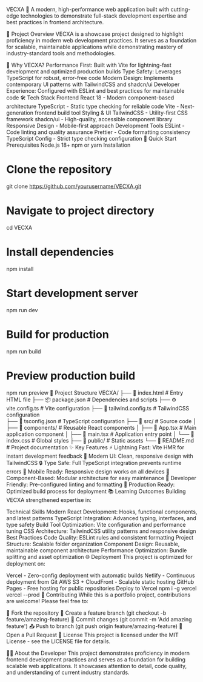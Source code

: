 VECXA 🚀
A modern, high-performance web application built with cutting-edge technologies to demonstrate full-stack development expertise and best practices in frontend architecture.

🎯 Project Overview
VECXA is a showcase project designed to highlight proficiency in modern web development practices. It serves as a foundation for scalable, maintainable applications while demonstrating mastery of industry-standard tools and methodologies.

🌟 Why VECXA?
Performance First: Built with Vite for lightning-fast development and optimized production builds
Type Safety: Leverages TypeScript for robust, error-free code
Modern Design: Implements contemporary UI patterns with TailwindCSS and shadcn/ui
Developer Experience: Configured with ESLint and best practices for maintainable code
🛠️ Tech Stack
Frontend
React 18 - Modern component-based architecture
TypeScript - Static type checking for reliable code
Vite - Next-generation frontend build tool
Styling & UI
TailwindCSS - Utility-first CSS framework
shadcn/ui - High-quality, accessible component library
Responsive Design - Mobile-first approach
Development Tools
ESLint - Code linting and quality assurance
Prettier - Code formatting consistency
TypeScript Config - Strict type checking configuration
🚀 Quick Start
Prerequisites
Node.js 18+
npm or yarn
Installation
# Clone the repository
git clone https://github.com/yourusername/VECXA.git

# Navigate to project directory
cd VECXA

# Install dependencies
npm install

# Start development server
npm run dev

# Build for production
npm run build

# Preview production build
npm run preview
📁 Project Structure
VECXA/
├── 📄 index.html              # Entry HTML file
├── 📦 package.json            # Dependencies and scripts
├── ⚙️ vite.config.ts          # Vite configuration
├── 🎨 tailwind.config.ts      # TailwindCSS configuration  
├── 📝 tsconfig.json           # TypeScript configuration
├── 📂 src/                    # Source code
│   ├── 🧩 components/         # Reusable React components
│   ├── 📱 App.tsx             # Main application component
│   ├── 🎯 main.tsx            # Application entry point
│   └── 🎨 index.css           # Global styles
├── 📂 public/                 # Static assets
└── 📖 README.md               # Project documentation
✨ Key Features
⚡ Lightning Fast: Vite HMR for instant development feedback
🎨 Modern UI: Clean, responsive design with TailwindCSS
🔒 Type Safe: Full TypeScript integration prevents runtime errors
📱 Mobile Ready: Responsive design works on all devices
🧩 Component-Based: Modular architecture for easy maintenance
🔧 Developer Friendly: Pre-configured linting and formatting
🚀 Production Ready: Optimized build process for deployment
📚 Learning Outcomes
Building VECXA strengthened expertise in:

Technical Skills
Modern React Development: Hooks, functional components, and latest patterns
TypeScript Integration: Advanced typing, interfaces, and type safety
Build Tool Optimization: Vite configuration and performance tuning
CSS Architecture: TailwindCSS utility patterns and responsive design
Best Practices
Code Quality: ESLint rules and consistent formatting
Project Structure: Scalable folder organization
Component Design: Reusable, maintainable component architecture
Performance Optimization: Bundle splitting and asset optimization
🌐 Deployment
This project is optimized for deployment on:

Vercel - Zero-config deployment with automatic builds
Netlify - Continuous deployment from Git
AWS S3 + CloudFront - Scalable static hosting
GitHub Pages - Free hosting for public repositories
Deploy to Vercel
npm i -g vercel
vercel --prod
🤝 Contributing
While this is a portfolio project, contributions are welcome! Please feel free to:

🍴 Fork the repository
🌿 Create a feature branch (git checkout -b feature/amazing-feature)
💾 Commit changes (git commit -m 'Add amazing feature')
📤 Push to branch (git push origin feature/amazing-feature)
🔄 Open a Pull Request
📄 License
This project is licensed under the MIT License - see the LICENSE file for details.

👨‍💻 About the Developer
This project demonstrates proficiency in modern frontend development practices and serves as a foundation for building scalable web applications. It showcases attention to detail, code quality, and understanding of current industry standards.
